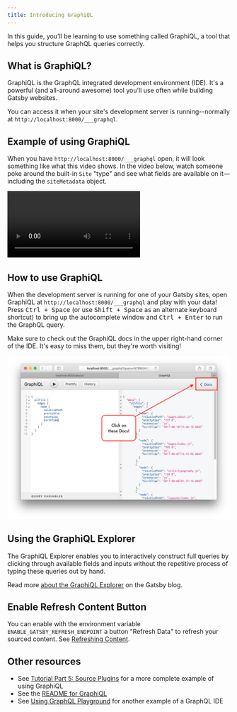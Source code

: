 ```yaml
---
title: Introducing GraphiQL
---
```


In this guide, you'll be learning to use something called GraphiQL, a tool that helps you structure GraphQL queries correctly.

## What is GraphiQL?

GraphiQL is the GraphQL integrated development environment (IDE). It's a powerful (and all-around awesome) tool
you'll use often while building Gatsby websites.

You can access it when your site's development server is running--normally at
`http://localhost:8000/___graphql`.

## Example of using GraphiQL

When you have `http://localhost:8000/___graphql` open, it will look something like what this video shows. In the video below, watch someone poke around the built-in `Site` "type" and see what fields are available
on it—including the `siteMetadata` object.

<video controls="controls" autoplay="true" loop="true">
  <source type="video/mp4" src="/graphiql-explore.mp4" />
  <p>Your browser does not support the video element.</p>
</video>

## How to use GraphiQL

When the development server is running for one of your Gatsby sites, open GraphiQL at `http://localhost:8000/___graphql` and play with your data! Press <kbd>Ctrl + Space</kbd> (or use <kbd>Shift + Space</kbd> as an alternate keyboard shortcut) to bring up the autocomplete window and <kbd>Ctrl + Enter</kbd> to run the GraphQL query.

Make sure to check out the GraphiQL docs in the upper right-hand corner of the IDE. It's easy to miss them, but they're worth visiting!

![A diagram pointing out where to find the GraphiQL docs](./images/graphiql-docs.png)

## Using the GraphiQL Explorer

The GraphiQL Explorer enables you to interactively construct full queries by clicking through available fields and inputs without the repetitive process of typing these queries out by hand.

<EggheadEmbed
  lessonLink="https://egghead.io/lessons/gatsby-build-a-graphql-query-using-gatsby-s-graphiql-explorer"
  lessonTitle="Build a GraphQL Query using Gatsby’s GraphiQL Explorer"
/>

Read more [about the GraphiQL Explorer](/blog/2019-06-03-integrating-graphiql-explorer/) on the Gatsby blog.

## Enable Refresh Content Button

You can enable with the environment variable `ENABLE_GATSBY_REFRESH_ENDPOINT` a button "Refresh Data" to refresh your sourced content. See [Refreshing Content](/docs/refreshing-content/).

## Other resources

- See [Tutorial Part 5: Source Plugins](/tutorial/part-five/) for a more complete example of using GraphiQL
- See the [README for GraphiQL](https://github.com/graphql/graphiql)
- See [Using GraphQL Playground](/docs/using-graphql-playground/) for another example of a GraphQL IDE
